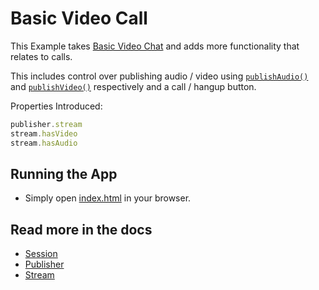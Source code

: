 # Basic Video Call

This Example takes [Basic Video Chat](../Basic-Video-Chat) and adds more functionality that relates to calls.

This includes control over publishing audio / video using [`publishAudio()`](https://tokbox.com/developer/sdks/js/reference/Publisher.html#publishAudio) and [`publishVideo()`](https://tokbox.com/developer/sdks/js/reference/Publisher.html#publishVideo) respectively and a call / hangup button.

Properties Introduced:

```javascript
publisher.stream
stream.hasVideo
stream.hasAudio
```

## Running the App

* Simply open [index.html](index.html) in your browser.

## Read more in the docs

* [Session](https://tokbox.com/developer/sdks/js/reference/Session.html)
* [Publisher](https://tokbox.com/developer/sdks/js/reference/Publisher.html)
* [Stream](https://tokbox.com/developer/sdks/js/reference/Stream.html)
